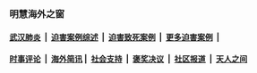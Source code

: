
### 明慧海外之窗

####  [武汉肺炎](indexes/365.md?t=02130000) &nbsp;|&nbsp;  [迫害案例综述](indexes/328.md?t=02130000) &nbsp;|&nbsp; [迫害致死案例](indexes/277.md?t=02130000)  &nbsp;|&nbsp; [更多迫害案例](indexes/81.md?t=02130000)  &nbsp;|&nbsp; 
####  [时事评论](indexes/19.md?t=02130000) &nbsp;|&nbsp; [海外简讯](indexes/245.md?t=02130000)&nbsp;|&nbsp;  [社会支持](indexes/140.md?t=02130000) &nbsp;|&nbsp; [褒奖决议](indexes/282.md?t=02130000) &nbsp;|&nbsp; [社区报道](indexes/91.md?t=02130000)  &nbsp;|&nbsp; [天人之间](indexes/78.md?t=02130000) 

